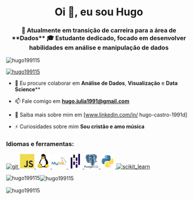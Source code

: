 <h1 align="center">Oi 👋, eu sou Hugo</h1>
<h3 align="center">🎯 Atualmente em transição de carreira para a área de **Dados** 🎓 Estudante dedicado, focado em desenvolver habilidades em análise e manipulação de dados</h3>

<p align="left"> <img src="https://komarev.com/ghpvc/?username=hugo199115&label=Profile%20views&color=0e75b6&style=flat" alt="hugo199115" /> </p>

<p align="left"> <a href="https://github.com/ryo-ma/github-profile-trophy"><img src="https://github-profile-trophy.vercel.app/?username=hugo199115" alt="hugo199115" /></a> </p>

- 👯 Eu procure colaborar em **Análise de Dados**, **Visualização** e **Data Science****

- 📫 Fale comigo em **hugo.julia1991@gmail.com**

- 📄 Saiba mais sobre mim em [www.linkedin.com/in/ hugo-castro-1991d]

- ⚡ Curiosidades sobre mim **Sou cristão e amo música**

<h3 align="left">Idiomas e ferramentas:</h3>
<p align="left"> <a href="https://git-scm.com/" target="_blank" rel="noreferrer"> <img src="https://www.vectorlogo.zone/logos/git-scm/git-scm-icon.svg" alt="git" width="40" height="40"/> </a> <a href="https://developer.mozilla.org/en-US/docs/Web/JavaScript" target="_blank" rel="noreferrer"> <img src="https://raw.githubusercontent.com/devicons/devicon/master/icons/javascript/javascript-original.svg" alt="javascript" width="40" height="40"/> </a> <a href="https://www.linux.org/" target="_blank" rel="noreferrer"> <img src="https://raw.githubusercontent.com/devicons/devicon/master/icons/linux/linux-original.svg" alt="linux" width="40" height="40"/> </a> <a href="https://www.mysql.com/" target="_blank" rel="noreferrer"> <img src="https://raw.githubusercontent.com/devicons/devicon/master/icons/mysql/mysql-original-wordmark.svg" alt="mysql" width="40" height="40"/> </a> <a href="https://pandas.pydata.org/" target="_blank" rel="noreferrer"> <img src="https://raw.githubusercontent.com/devicons/devicon/2ae2a900d2f041da66e950e4d48052658d850630/icons/pandas/pandas-original.svg" alt="pandas" width="40" height="40"/> </a> <a href="https://www.postgresql.org" target="_blank" rel="noreferrer"> <img src="https://raw.githubusercontent.com/devicons/devicon/master/icons/postgresql/postgresql-original-wordmark.svg" alt="postgresql" width="40" height="40"/> </a> <a href="https://www.python.org" target="_blank" rel="noreferrer"> <img src="https://raw.githubusercontent.com/devicons/devicon/master/icons/python/python-original.svg" alt="python" width="40" height="40"/> </a> <a href="https://scikit-learn.org/" target="_blank" rel="noreferrer"> <img src="https://upload.wikimedia.org/wikipedia/commons/0/05/Scikit_learn_logo_small.svg" alt="scikit_learn" width="40" height="40"/> </a> </p>

<p><img align="left" src="https://github-readme-stats.vercel.app/api/top-langs?username=hugo199115&show_icons=true&locale=en&layout=compact" alt="hugo199115" /></p>

<p> <img align="center" src="https://github-readme-stats.vercel.app/api?username=hugo199115&show_icons=true&locale=en" alt="hugo199115" /></p>

<p><img align="center" src="https://github-readme-streak-stats.herokuapp.com/?user=hugo199115&" alt="hugo199115" /></p>
